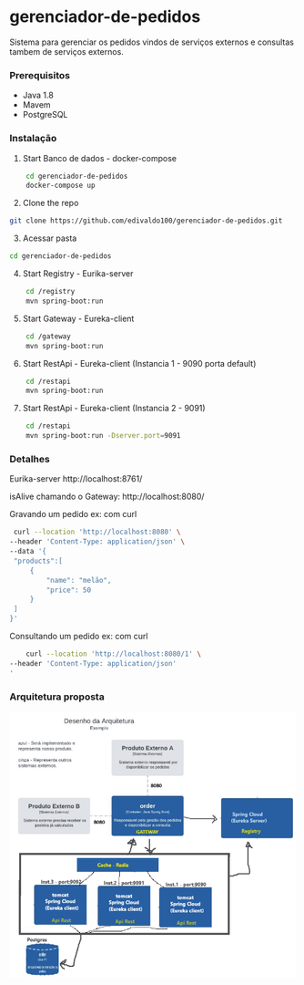 # gerenciador-de-pedidos
Sistema para gerenciar os pedidos vindos de serviços externos e consultas tambem de serviços externos.

### Prerequisitos

* Java 1.8
* Mavem
* PostgreSQL

### Instalação

1. Start Banco de dados - docker-compose
```sh
	cd gerenciador-de-pedidos
	docker-compose up
```

2. Clone the repo
```sh
git clone https://github.com/edivaldo100/gerenciador-de-pedidos.git
```
3. Acessar pasta
```sh
cd gerenciador-de-pedidos
```
4. Start Registry - Eurika-server
```sh
	cd /registry
	mvn spring-boot:run
```
5. Start Gateway - Eureka-client
```sh
	cd /gateway
	mvn spring-boot:run
```
6. Start RestApi - Eureka-client (Instancia 1 - 9090 porta default)
```sh
	cd /restapi
	mvn spring-boot:run
```
7. Start RestApi - Eureka-client (Instancia 2 - 9091)
```sh
	cd /restapi
	mvn spring-boot:run -Dserver.port=9091
```

### Detalhes

Eurika-server http://localhost:8761/

isAlive chamando o Gateway: http://localhost:8080/

Gravando um pedido
ex: com curl
```sh
 curl --location 'http://localhost:8080' \
--header 'Content-Type: application/json' \
--data '{
 "products":[
     {
         "name": "melão",
         "price": 50
     }
 ]
}'
```
   
Consultando um pedido
ex: com curl
```sh
    curl --location 'http://localhost:8080/1' \
--header 'Content-Type: application/json' 
'
   ```
### Arquitetura proposta   
![](desenho.png)